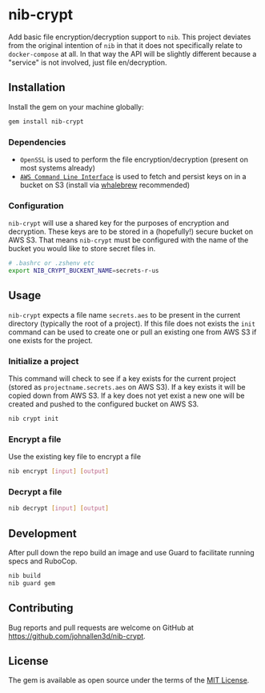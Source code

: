 # nib-crypt

Add basic file encryption/decryption support to `nib`. This project deviates from the original intention of `nib` in that it does not specifically relate to `docker-compose` at all. In that way the API will be slightly different because a "service" is not involved, just file en/decryption.

## Installation

Install the gem on your machine globally:

```sh
gem install nib-crypt
```

### Dependencies

* `OpenSSL` is used to perform the file encryption/decryption (present on most systems already)
* [`AWS Command Line Interface`](https://aws.amazon.com/cli/) is used to fetch and persist keys on in a bucket on S3 (install via [whalebrew](https://github.com/bfirsh/whalebrew) recommended)

### Configuration

`nib-crypt` will use a shared key for the purposes of encryption and decryption. These keys are to be stored in a (hopefully!) secure bucket on AWS S3. That means `nib-crypt` must be configured with the name of the bucket you would like to store secret files in.

```sh
# .bashrc or .zshenv etc
export NIB_CRYPT_BUCKENT_NAME=secrets-r-us
```

## Usage

`nib-crypt` expects a file name `secrets.aes` to be present in the current directory (typically the root of a project). If this file does not exists the `init` command can be used to create one or pull an existing one from AWS S3 if one exists for the project.

### Initialize a project

This command will check to see if a key exists for the current project (stored as `projectname.secrets.aes` on AWS S3). If a key exists it will be copied down from AWS S3. If a key does not yet exist a new one will be created and pushed to the configured bucket on AWS S3.

```sh
nib crypt init
```

### Encrypt a file

Use the existing key file to encrypt a file

```sh
nib encrypt [input] [output]
```

### Decrypt a file

```sh
nib decrypt [input] [output]
```

## Development

After pull down the repo build an image and use Guard to facilitate running specs and RuboCop.

```sh
nib build
nib guard gem
```

## Contributing

Bug reports and pull requests are welcome on GitHub at https://github.com/johnallen3d/nib-crypt.

## License

The gem is available as open source under the terms of the [MIT License](https://opensource.org/licenses/MIT).
